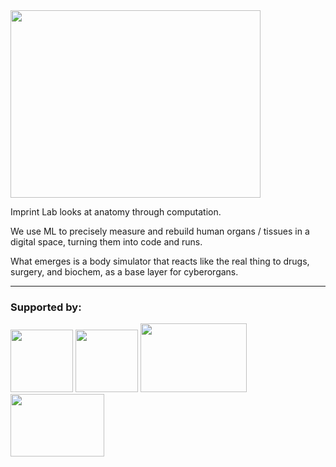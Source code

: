 <img src="https://github.com/KidsWithTokens/.github/blob/main/imprint_group.png" width="400" height="300" />

Imprint Lab looks at anatomy through computation.

We use ML to precisely measure and rebuild human organs / tissues in a digital space, turning them into code and runs.

What emerges is a body simulator that reacts like the real thing to drugs, surgery, and biochem, as a base layer for cyberorgans.



---------------------------------------------------------------------------------------------------------------------------------------------------------------------------------------------

### Supported by:
<p align="left">
  <img src="https://github.com/KidsWithTokens/.github/blob/main/university-of-oxford-logo-1.png.webp" width="100" height="100" />
  <img src="https://github.com/KidsWithTokens/.github/blob/main/cmu-logo.png" width="100" height="100" />
  <img src="https://github.com/KidsWithTokens/.github/blob/main/nus_logo_full-horizontal.jpg" width="170" height="110" />
  <img src="https://github.com/JailLab/.github/blob/main/Screenshot%202025-09-06%20at%2001.22.34.png" width="150" height="100" />
</p>

